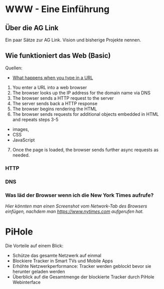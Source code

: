 # WWW - Eine Einführung

## Über die AG Link

Ein paar Sätze zur AG Link. Vision und bisherige Projekte nennen.

## Wie funktioniert das Web (Basic)

Quellen:
  - [What happens when you type in a
      URL](https://wsvincent.com/what-happens-when-url/)


1. You enter a URL into a web browser
2. The browser looks up the IP address for the domain name via DNS
3. The browser sends a HTTP request to the server
4. The server sends back a HTTP response
5. The browser begins rendering the HTML
6. The browser sends requests for additional objects embedded in HTML and
   repeats steps 3-5
  - images, 
  - CSS
  - JavaScript
7. Once the page is loaded, the browser sends further async requests as needed.


### HTTP

### DNS

### Was läd der Browser wenn ich die New York Times aufrufe?

*Hier könnten man einen Screenshot vom Network-Tab des Browsers einfügen,
nachdem man https://www.nytimes.com aufgerufen hat.*

# PiHole

Die Vorteile auf einem Blick:
  - Schütze das gesamte Netzwerk auf einmal
  - Blockiere Tracker in Smart TVs und Mobile Apps
  - Erhöhte Netzwerkperformance: Tracker werden geblockt bevor sie herunter
      geladen werden
  - Überblick auf die Gesamtmenge der blockierte Tracker durch PiHole
      Webinterface
